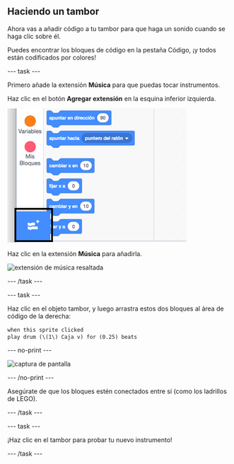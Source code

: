 ## Haciendo un tambor

Ahora vas a añadir código a tu tambor para que haga un sonido cuando se haga clic sobre él.

Puedes encontrar los bloques de código en la pestaña Código, ¡y todos están codificados por colores!

--- task ---

Primero añade la extensión **Música** para que puedas tocar instrumentos.

Haz clic en el botón **Agregar extensión** en la esquina inferior izquierda.

![añadir botón de extensión resaltado](images/add-extension-annotated.png)

Haz clic en la extensión **Música** para añadirla.

![extensión de música resaltada](images/click-music-annotated.png)

--- /task ---

--- task ---

Haz clic en el objeto tambor, y luego arrastra estos dos bloques al área de código de la derecha:

```blocks3
when this sprite clicked
play drum (\(1\) Caja v) for (0.25) beats
```

--- no-print ---

![captura de pantalla](images/connect-block.gif)

--- /no-print ---

Asegúrate de que los bloques estén conectados entre sí (como los ladrillos de LEGO).

--- /task ---

--- task ---

¡Haz clic en el tambor para probar tu nuevo instrumento!

--- /task ---